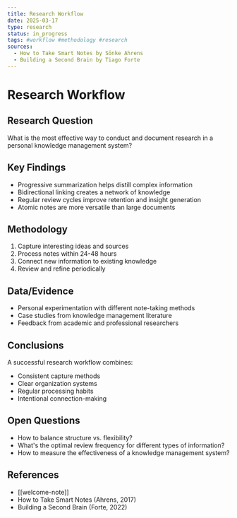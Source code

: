 ```yaml
---
title: Research Workflow
date: 2025-03-17
type: research
status: in_progress
tags: #workflow #methodology #research
sources:
  - How to Take Smart Notes by Sönke Ahrens
  - Building a Second Brain by Tiago Forte
---
```


# Research Workflow

## Research Question
What is the most effective way to conduct and document research in a personal knowledge management system?

## Key Findings
- Progressive summarization helps distill complex information
- Bidirectional linking creates a network of knowledge
- Regular review cycles improve retention and insight generation
- Atomic notes are more versatile than large documents

## Methodology
1. Capture interesting ideas and sources
2. Process notes within 24-48 hours
3. Connect new information to existing knowledge
4. Review and refine periodically

## Data/Evidence
- Personal experimentation with different note-taking methods
- Case studies from knowledge management literature
- Feedback from academic and professional researchers

## Conclusions
A successful research workflow combines:
- Consistent capture methods
- Clear organization systems
- Regular processing habits
- Intentional connection-making

## Open Questions
- How to balance structure vs. flexibility?
- What's the optimal review frequency for different types of information?
- How to measure the effectiveness of a knowledge management system?

## References
- [[welcome-note]]
- How to Take Smart Notes (Ahrens, 2017)
- Building a Second Brain (Forte, 2022)
